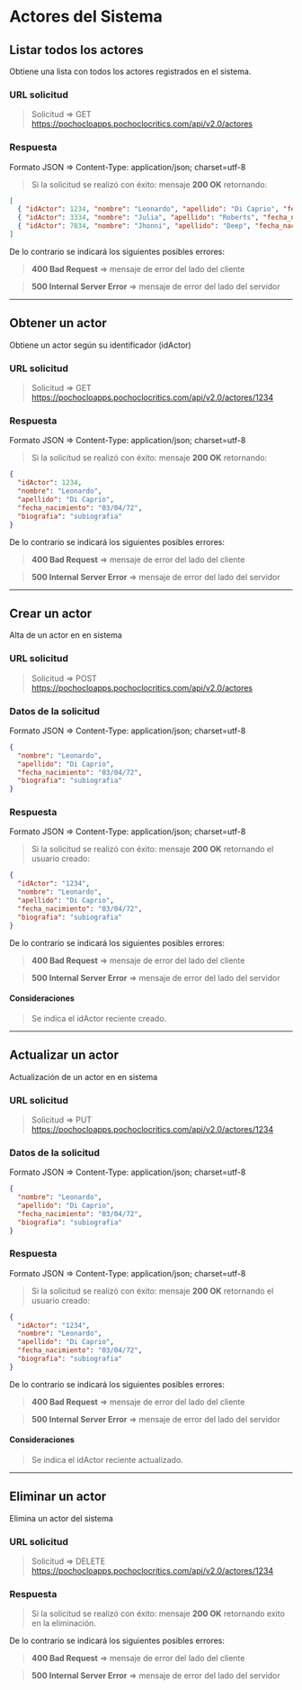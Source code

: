 # Actores del Sistema

## Listar todos los actores

Obtiene una lista con todos los actores registrados en el sistema.

### URL solicitud

> Solicitud => GET <https://pochocloapps.pochoclocritics.com/api/v2.0/actores>

### Respuesta

Formato JSON => Content-Type: application/json; charset=utf-8

>Si la solicitud se realizó con éxito: mensaje **200 OK** retornando:

```json
[
  { "idActor": 1234, "nombre": "Leonardo", "apellido": "Di Caprio", "fecha_nacimiento": "03/04/72", "biografia": "subiografia"},
  { "idActor": 3334, "nombre": "Julia", "apellido": "Roberts", "fecha_nacimiento": "03/04/78", "biografia": "subiografia"},
  { "idActor": 7834, "nombre": "Jhonni", "apellido": "Deep", "fecha_nacimiento": "03/04/72", "biografia": "subiografia"},
]
```

De lo contrario se indicará los siguientes posibles errores:

> **400 Bad Request** => mensaje de error del lado del cliente

> **500 Internal Server Error** => mensaje de error del lado del servidor

---

## Obtener un actor

Obtiene un actor según su identificador (idActor)

### URL solicitud

> Solicitud => GET <https://pochocloapps.pochoclocritics.com/api/v2.0/actores/1234>

### Respuesta

Formato JSON => Content-Type: application/json; charset=utf-8

>Si la solicitud se realizó con éxito: mensaje **200 OK** retornando:

```json
{
  "idActor": 1234,
  "nombre": "Leonardo",
  "apellido": "Di Caprio",
  "fecha_nacimiento": "03/04/72",
  "biografia": "subiografia"
}
```

De lo contrario se indicará los siguientes posibles errores:

> **400 Bad Request** => mensaje de error del lado del cliente

> **500 Internal Server Error** => mensaje de error del lado del servidor

---

## Crear un actor

Alta de un actor en en sistema

### URL solicitud

>Solicitud => POST  <https://pochocloapps.pochoclocritics.com/api/v2.0/actores>

### Datos de la solicitud

Formato JSON => Content-Type: application/json; charset=utf-8

```json
{
  "nombre": "Leonardo",
  "apellido": "Di Caprio",
  "fecha_nacimiento": "03/04/72",
  "biografia": "subiografia"
}
```

### Respuesta

Formato JSON => Content-Type: application/json; charset=utf-8

>Si la solicitud se realizó con éxito: mensaje **200 OK** retornando el usuario creado:

```json
{
  "idActor": "1234",
  "nombre": "Leonardo",
  "apellido": "Di Caprio",
  "fecha_nacimiento": "03/04/72",
  "biografia": "subiografia"
}
```

De lo contrario se indicará los siguientes posibles errores:

> **400 Bad Request** => mensaje de error del lado del cliente

> **500 Internal Server Error** => mensaje de error del lado del servidor

#### Consideraciones

> Se indica el idActor reciente creado.

---

## Actualizar un actor

Actualización de un actor en en sistema

### URL solicitud

>Solicitud => PUT  <https://pochocloapps.pochoclocritics.com/api/v2.0/actores/1234>

### Datos de la solicitud

Formato JSON => Content-Type: application/json; charset=utf-8

```json
{
  "nombre": "Leonardo",
  "apellido": "Di Caprio",
  "fecha_nacimiento": "03/04/72",
  "biografia": "subiografia"
}
```

### Respuesta

Formato JSON => Content-Type: application/json; charset=utf-8

>Si la solicitud se realizó con éxito: mensaje **200 OK** retornando el usuario creado:

```json
{
  "idActor": "1234",
  "nombre": "Leonardo",
  "apellido": "Di Caprio",
  "fecha_nacimiento": "03/04/72",
  "biografia": "subiografia"
}
```

De lo contrario se indicará los siguientes posibles errores:

> **400 Bad Request** => mensaje de error del lado del cliente

> **500 Internal Server Error** => mensaje de error del lado del servidor

#### Consideraciones

> Se indica el idActor reciente actualizado.

---

## Eliminar un actor

Elimina un actor del sistema

### URL solicitud

> Solicitud => DELETE  <https://pochocloapps.pochoclocritics.com/api/v2.0/actores/1234>

### Respuesta

> Si la solicitud se realizó con éxito: mensaje **200 OK** retornando exito en la eliminación.

De lo contrario se indicará los siguientes posibles errores:

> **400 Bad Request** => mensaje de error del lado del cliente

> **500 Internal Server Error** => mensaje de error del lado del servidor
